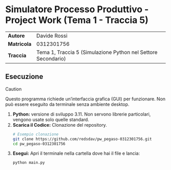 # Simulatore Processo Produttivo - Project Work (Tema 1 - Traccia 5)

|               |                                                               |
|---------------|---------------------------------------------------------------|
| **Autore**    | Davide Rossi                                                  |
| **Matricola** | 0312301756                                                    |
| **Traccia**   | Tema 1, Traccia 5 (Simulazione Python nel Settore Secondario) |

## Esecuzione
> [!CAUTION]
> Questo programma richiede un’interfaccia grafica (GUI) per funzionare.
> Non può essere eseguito da terminale senza ambiente desktop. 

1.  **Python:** versione di sviluppo 3.11. Non servono librerie particolari, vengono usate solo quelle standard.
2.  **Scarica il Codice:** Clonazione del repository.
    ```bash
    # Esempio clonazione
    git clone https://github.com/redsdav/pw_pegaso-0312301756.git
    cd pw_pegaso-0312301756
    ```
3.  **Esegui:** Apri il terminale nella cartella dove hai il file e lancia:
    ```bash
    python main.py
    ```
